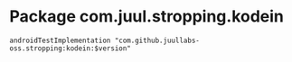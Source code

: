 # Package com.juul.stropping.kodein

`androidTestImplementation "com.github.juullabs-oss.stropping:kodein:$version"`
